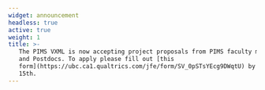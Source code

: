 ```yaml
---
widget: announcement
headless: true
active: true
weight: 1
title: >-
   The PIMS VXML is now accepting project proposals from PIMS faculty members
   and Postdocs. To apply please fill out [this
   form](https://ubc.ca1.qualtrics.com/jfe/form/SV_0pSTsYEcg9DWqtU) by September
   15th.
---
```



